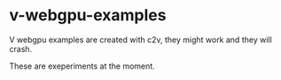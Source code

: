 # v-webgpu-examples

V webgpu examples are created with c2v, they might work and they will crash.

These are exeperiments at the moment.
